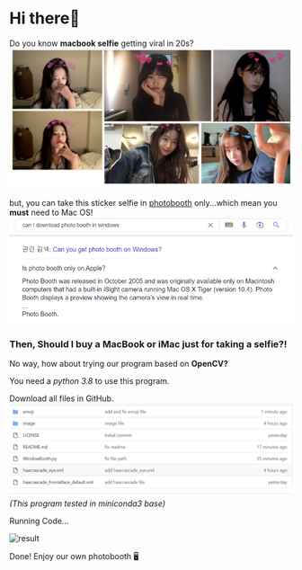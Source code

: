 # Hi there👋

 
 Do you know **macbook selfie** getting viral in 20s?
![selfies](image/selfie.png)


 but, you can take this sticker selfie in [photobooth](https://support.apple.com/ko-kr/guide/photo-booth/welcome/mac) only...which mean you **must** need to Mac OS!
![search](image/google.png)

### Then, Should I buy a MacBook or iMac just for taking a selfie?!

 No way, how about trying our program based on **OpenCV?**

 You need a *python 3.8* to use this program.


Download all files in GitHub.
![github](image/github.png)
*(This program tested in miniconda3 base)*

Running Code...

![result](image/result.png)

Done!
Enjoy our own photobooth 🖥
